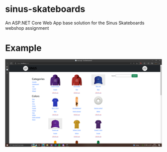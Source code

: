 # sinus-skateboards
 An ASP.NET Core Web App base solution for the Sinus Skateboards webshop assignment

# Example
<img src="https://github.com/lindgrenkamali/Tenta-Avancerad-Systemutveckling-ASP.NET/blob/master/README-IMAGES/Home.png?raw=true" />
